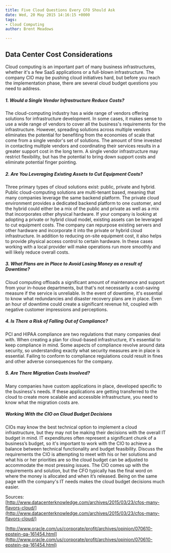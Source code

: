 ```yaml
---
title: Five Cloud Questions Every CFO Should Ask
date: Wed, 20 May 2015 14:16:15 +0000
tags:
- Cloud Computing
author: Brent Meadows

---
```

## Data Center Cost Considerations

Cloud computing is an important part of many business infrastructures, whether it's a few SaaS applications or a full-blown infrastructure. The company CIO may be pushing cloud initiatives hard, but before you reach the implementation phase, there are several cloud budget questions you need to address.

##### 1. Would a Single Vendor Infrastructure Reduce Costs?

The cloud-computing industry has a wide range of vendors offering solutions for infrastructure development. In some cases, it makes sense to use a wide range of vendors to cover all the business's requirements for the infrastructure. However, spreading solutions across multiple vendors eliminates the potential for benefiting from the economies of scale that come from a single vendor's set of solutions. The amount of time invested in contacting multiple vendors and coordinating their services results in a greater support cost in the long term. A single vendor infrastructure may restrict flexibility, but has the potential to bring down support costs and eliminate potential finger pointing.

##### 2. Are You Leveraging Existing Assets to Cut Equipment Costs?

Three primary types of cloud solutions exist: public, private and hybrid. Public cloud-computing solutions are multi-tenant based, meaning that many companies leverage the same backend platform. The private cloud environment provides a dedicated backend platform to one customer, and the hybrid could either be a mix of the public and private as well as a mix that incorporates other physical hardware. If your company is looking at adopting a private or hybrid cloud model, existing assets can be leveraged to cut equipment costs. The company can repurpose existing servers and other hardware and incorporate it into the private or hybrid cloud infrastructure. In addition to reducing on-site equipment cost, it also helps to provide physical access control to certain hardware. In these cases working with a local provider will make operations run more smoothly and will likely reduce overall costs.

##### 3. What Plans are in Place to Avoid Losing Money as a result of Downtime?

Cloud computing offloads a significant amount of maintenance and support from your in-house departments, but that's not necessarily a cost-saving measure if the service is unreliable. In the event of downtime, it's essential to know what redundancies and disaster recovery plans are in place. Even an hour of downtime could create a significant revenue hit, coupled with negative customer impressions and perceptions.

##### 4. Is There a Risk of Falling Out of Compliance?

PCI and HIPAA compliance are two regulations that many companies deal with. When creating a plan for cloud-based infrastructure, it's essential to keep compliance in mind. Some aspects of compliance revolve around data security, so understanding exactly what security measures are in place is essential. Failing to conform to compliance regulations could result in fines and other adverse consequences for the company.

##### 5. Are There Migration Costs Involved?

Many companies have custom applications in place, developed specific to the business's needs. If these applications are getting transferred to the cloud to create more scalable and accessible infrastructure, you need to know what the migration costs are.

##### Working With the CIO on Cloud Budget Decisions

CIOs may know the best technical option to implement a cloud infrastructure, but they may not be making their decisions with the overall IT budget in mind. IT expenditures often represent a significant chunk of a business’s budget, so it's important to work with the CIO to achieve a balance between technical functionality and budget feasibility. Discuss the requirements the CIO is attempting to meet with his or her solutions and what his or her priorities are so the cloud budget can be adjusted to accommodate the most pressing issues. The CIO comes up with the requirements and solution, but the CFO typically has the final word on where the money is allocated and when it’s released. Being on the same page with the company's IT needs makes the cloud budget decisions much easier.

Sources:  
[http://www.datacenterknowledge.com/archives/2015/03/23/cfos-many-flavors-cloud/](http://www.datacenterknowledge.com/archives/2015/03/23/cfos-many-flavors-cloud/)

[http://www.oracle.com/us/corporate/profit/archives/opinion/070610-epstein-qa-161454.html](http://www.oracle.com/us/corporate/profit/archives/opinion/070610-epstein-qa-161454.html)